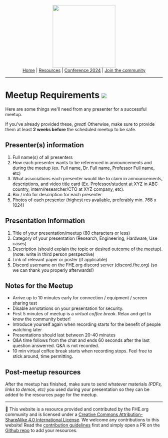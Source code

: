 <!-- Main header navigation -->
<p align="center">
  <img width="200" src="https://user-images.githubusercontent.com/5758427/180978488-db825482-5a58-4c7c-9589-c494a6f0be04.png"><br/>
  <a href="https://fhe-org.github.io">Home</a> | <a href="https://fhe-org.github.io/resources">Resources</a> | <a href="https://fhe-org.github.io/conferences/conference-2024/">Conference 2024</a> | <a href="https://fhe-org.github.io/community">Join the community</a>
</p>
<hr/>
<!-- /Main header navigation -->

# Meetup Requirements [<img src="https://img.shields.io/badge/Edit%20this%20page%20on-Github-lightgrey?style=flat-square">](https://github.com/FHE-org/fhe-org.github.io)
  
Here are some things we'll need from any presenter for a successful meetup.

If you've already provided these, *great*! Otherwise, make sure to provide them at least **2 weeks before** the scheduled meetup to be safe.

## Presenter(s) information

1. Full name(s) of all presenters
2. How each presenter wants to be referenced in announcements and during the meetup (ex. Full name, Dr. Full name, Professor Full name, etc)
3. What associations each presenter would like to claim in announcements, descriptions, and video title card (Ex. Professor/student at XYZ in ABC country, intern/researcher/CTO at XYZ company, etc).
4. Bio / info for description for each presenter
5. Photos of each presenter (highest res available, preferably min. 768 x 1024)

## Presentation Information

1. Title of your presentation/meetup (80 characters or less)
2. Category of your presentation (Research, Engineering, Hardware, Use cases)
3. Description (should explain the topic or desired outcome of the meetup). (note: write in third person perspective)
4. Link of relevant paper or poster (if applicable)
5. Discord username on the FHE.org discord server (discord.fhe.org) (so we can thank you properly afterwards!)

## Notes for the Meetup

* Arrive up to 10 minutes early for connection / equipment / screen sharing test
* Disable annotations on your presentation for security.
* First 5 minutes of meetup is a *virtual coffee break*. Relax and get to know the community better!
* Introduce yourself again when recording starts for the benefit of people watching later
* Presentations should last between 20-40 minutes
* Q&A time follows from the chat and ends 60 seconds after the last question answerred. Q&A is not recorded.
* 10 min virtual coffee break starts when recording stops. Feel free to stick around, time permitting. 

## Post-meetup resources

After the meetup has finished, make sure to send whatever materials *(PDFs, links to demos, etc)* you used during your presentation so they can be added to the resources page for the meetup.





<!--- Footer --->
<hr/>
💙 This website is a resource provided and contributed by the FHE.org community and is licensed under a <a rel="license" href="http://creativecommons.org/licenses/by-sa/4.0/">Creative Commons Attribution-ShareAlike 4.0 International License</a>. We welcome any contributions to this website! Read the <a href="https://fhe-org.github.io/contrib">contribution guidelines</a> first and simply open a PR on the <a href="https://github.com/fhe-org/fhe-org">Github repo</a> to add your resources.
